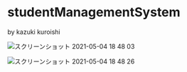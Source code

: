 # studentManagementSystem


by kazuki kuroishi 



![スクリーンショット 2021-05-04 18 48 03](https://user-images.githubusercontent.com/25487270/116986990-768a0600-ad09-11eb-8298-aae30c01ef24.png)

![スクリーンショット 2021-05-04 18 48 26](https://user-images.githubusercontent.com/25487270/116987123-a20cf080-ad09-11eb-84ca-fd58a690f5e2.png)
